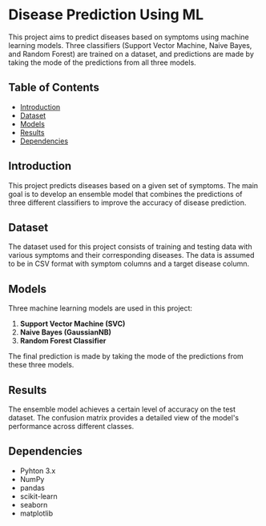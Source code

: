 # Disease Prediction Using ML

This project aims to predict diseases based on symptoms using machine learning models. Three classifiers (Support Vector Machine, Naive Bayes, and Random Forest) are trained on a dataset, and predictions are made by taking the mode of the predictions from all three models.

## Table of Contents

- [Introduction](#introduction)
- [Dataset](#dataset)
- [Models](#models)
- [Results](#results)
- [Dependencies](#dependencies)

## Introduction

This project predicts diseases based on a given set of symptoms. The main goal is to develop an ensemble model that combines the predictions of three different classifiers to improve the accuracy of disease prediction.

## Dataset

The dataset used for this project consists of training and testing data with various symptoms and their corresponding diseases. The data is assumed to be in CSV format with symptom columns and a target disease column.

## Models

Three machine learning models are used in this project:
1. **Support Vector Machine (SVC)**
2. **Naive Bayes (GaussianNB)**
3. **Random Forest Classifier**

The final prediction is made by taking the mode of the predictions from these three models.

## Results

The ensemble model achieves a certain level of accuracy on the test dataset. The confusion matrix provides a detailed view of the model's performance across different classes.

## Dependencies

- Pyhton 3.x
- NumPy
- pandas
- scikit-learn
- seaborn
- matplotlib